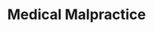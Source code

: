 ---
title: Medical Malpractice
meta_description:
icon: hospital
description: >
  When healthcare providers break your trust, the impact goes far beyond physical injuries. We stand up to powerful medical institutions to help restore not just your health, but your dignity and peace of mind. You deserve someone who'll fight to make it right.
lead:
body:
type: practice-areas
---